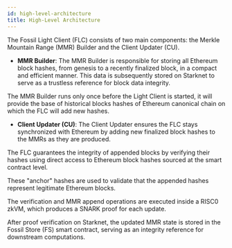 ```yaml
---
id: high-level-architecture
title: High-Level Architecture
---
```


The Fossil Light Client (FLC) consists of two main components: the Merkle Mountain Range (MMR) Builder and the Client Updater (CU).

- **MMR Builder**: The MMR Builder is responsible for storing all Ethereum block hashes, from genesis to a recently finalized block, in a compact and efficient manner. This data is subsequently stored on Starknet to serve as a trustless reference for block data integrity.

The MMR Builder runs only once before the Light Client is started, it will provide the base of historical blocks hashes of Ethereum canonical chain on which the FLC will add new hashes.

- **Client Updater (CU)**: The Client Updater ensures the FLC stays synchronized with Ethereum by adding new finalized block hashes to the MMRs as they are produced.

The FLC guarantees the integrity of appended blocks by verifying their hashes using direct access to Ethereum block hashes sourced at the smart contract level.

These "anchor" hashes are used to validate that the appended hashes represent legitimate Ethereum blocks.

The verification and MMR append operations are executed inside a RISC0 zkVM, which produces a SNARK proof for each update.

After proof verification on Starknet, the updated MMR state is stored in the Fossil Store (FS) smart contract, serving as an integrity reference for downstream computations.
